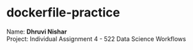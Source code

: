 # dockerfile-practice

Name: **Dhruvi Nishar** <br>
Project: Individual Assignment 4 - 522 Data Science Workflows
